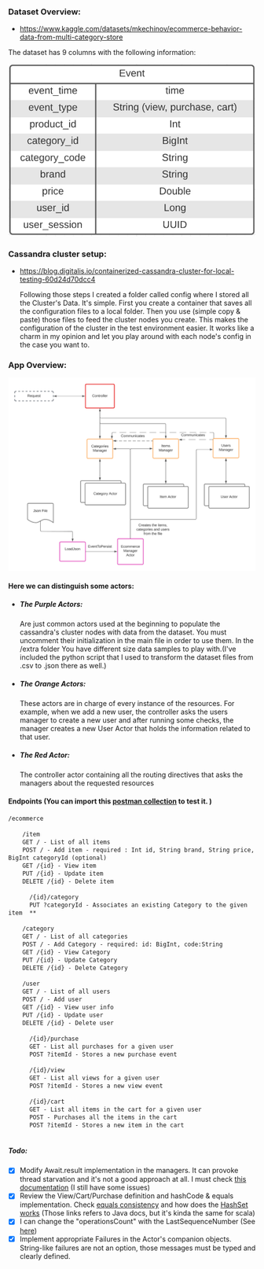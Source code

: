 ### Dataset Overview:

- https://www.kaggle.com/datasets/mkechinov/ecommerce-behavior-data-from-multi-category-store

The dataset has 9 columns with the following information:

  ![Events from dataset](./extra/event.png)


### Cassandra cluster setup:

- https://blog.digitalis.io/containerized-cassandra-cluster-for-local-testing-60d24d70dcc4

  Following those steps I created a folder called config where I stored all the Cluster's Data. It's simple. First you create
  a container that saves all the configuration files to a local folder. Then you use (simple copy & paste) those 
  files to feed the cluster nodes you create. This makes the configuration of the cluster in
  the test environment easier. It works like a charm in my opinion and let you play around with each node's config 
  in the case you want to.


### App Overview:

![Idea](./extra/Akka_Project.png)

#### Here we can distinguish some actors:
- ##### The Purple Actors:

  Are just common actors used at the beginning to populate the cassandra's cluster nodes with data from the dataset. You must uncomment their initialization in the main file
  in order to use them. In the /extra folder You have different size data samples to play with.(I've included the python script that I used to 
  transform the dataset files from .csv to .json there as well.)


- ##### The Orange Actors:

  These actors are in charge of every instance of the resources. For example, when we add a new user, the controller asks the users manager 
  to create a new user and after running some checks, the manager creates a new User Actor that holds the information
  related to that user.


- ##### The Red Actor:

  The controller actor containing all the routing directives that asks the managers about the requested resources
 
#### Endpoints (You can import this [postman collection](./extra/Project.postman_collection.json) to test it. )
```
/ecommerce

    /item
    GET / - List of all items
    POST / - Add item - required : Int id, String brand, String price, BigInt categoryId (optional)
    GET /{id} - View item
    PUT /{id} - Update item
    DELETE /{id} - Delete item
    
      /{id}/category
      PUT ?categoryId - Associates an existing Category to the given item  **
    
    /category
    GET / - List of all categories
    POST / - Add Category - required: id: BigInt, code:String
    GET /{id} - View Category
    PUT /{id} - Update Category
    DELETE /{id} - Delete Category
    
    /user
    GET / - List of all users
    POST / - Add user
    GET /{id} - View user info
    PUT /{id} - Update user
    DELETE /{id} - Delete user
      
      /{id}/purchase
      GET - List all purchases for a given user
      POST ?itemId - Stores a new purchase event
       
      /{id}/view
      GET - List all views for a given user
      POST ?itemId - Stores a new view event
       
      /{id}/cart
      GET - List all items in the cart for a given user
      POST - Purchases all the items in the cart
      POST ?itemId - Stores a new item in the cart
    
```
##### Todo:
- [x] Modify Await.result implementation in the managers. It can provoke thread starvation and it's not a
 good approach at all. I must check [this documentation](https://doc.akka.io/docs/akka/2.5.32/futures.html) (I still have some issues)
- [x] Review the View/Cart/Purchase definition and hashCode & equals implementation. Check [equals consistency](https://www.baeldung.com/java-equals-hashcode-contracts) 
   and how does the [HashSet works](https://docs.oracle.com/javase/7/docs/api/java/util/HashSet.html)
   (Those links refers to Java docs, but it's kinda the same for scala)
- [x]  I can change the "operationsCount" with the LastSequenceNumber (See [here](https://doc.akka.io/docs/akka/current/persistence.html))
- [x] Implement appropriate Failures in the Actor's companion objects. String-like failures are not an option, those
 messages must be typed and clearly defined.